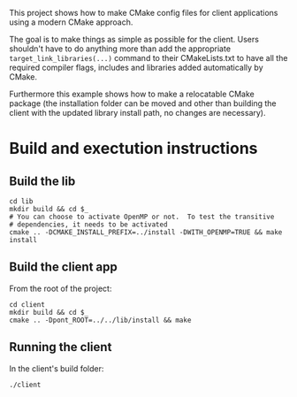 This project shows how to make CMake config files for client applications using
a modern CMake approach.

The goal is to make things as simple as possible for the client.  Users
shouldn't have to do anything more than add the appropriate
`target_link_libraries(...)` command to their CMakeLists.txt to have all the
required compiler flags, includes and libraries added automatically by CMake.

Furthermore this example shows how to make a relocatable CMake package (the
installation folder can be moved and other than building the client with the
updated library install path, no changes are necessary).


# Build and exectution instructions

## Build the lib
```
cd lib
mkdir build && cd $_
# You can choose to activate OpenMP or not.  To test the transitive
# dependencies, it needs to be activated
cmake .. -DCMAKE_INSTALL_PREFIX=../install -DWITH_OPENMP=TRUE && make install
```

## Build the client app

From the root of the project:
```
cd client
mkdir build && cd $_
cmake .. -Dpont_ROOT=../../lib/install && make
```

## Running the client
In the client's build folder:
```
./client
```